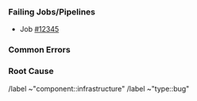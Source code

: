 <!--
  This template is for spurious failures with the CI infrastructure.

  Before you file, please make sure the title is short but specific, starts
  with `ci:`. If only one job failed, include the name of that job.
    Good: `ci: Failed in precommit, Python poetry error`
    Bad: `precommit failed`

  If the problem was caused by the Runner infrastructure (network or Podman
  failures, test timeouts, etc.), convert this issue into an "incident."

  Fill in the sections below, and remove anything that isn't relevant to your
  particular issue.
-->

### Failing Jobs/Pipelines
<!--
  Link to the failing jobs and/or pipelines.
-->
 - Job [#12345](https://gitlab.com/hpctoolkit/hpctoolkit/-/jobs/12345)

### Common Errors
<!--
  Copy any common error messages from the failing jobs in a code block.
-->

### Root Cause
<!--
  If you have investigated the issue and have some insight into the root cause,
  please describe any insights here.
-->

<!-- Do not remove the following lines. -->
/label ~"component::infrastructure"
/label ~"type::bug"
